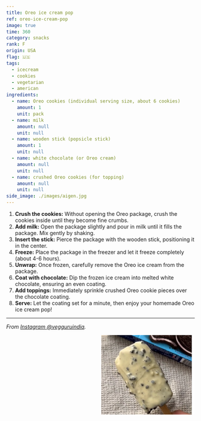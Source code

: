 ```yaml
---
title: Oreo ice cream pop
ref: oreo-ice-cream-pop
image: true
time: 360
category: snacks
rank: F
origin: USA
flag: 🇺🇸
tags:
  - icecream
  - cookies
  - vegetarian
  - american
ingredients:
  - name: Oreo cookies (individual serving size, about 6 cookies)
    amount: 1
    unit: pack
  - name: milk
    amount: null
    unit: null
  - name: wooden stick (popsicle stick)
    amount: 1
    unit: null
  - name: white chocolate (or Oreo cream)
    amount: null
    unit: null
  - name: crushed Oreo cookies (for topping)
    amount: null
    unit: null
side_image: ./images/aigen.jpg
---
```


1. **Crush the cookies:** Without opening the Oreo package, crush the cookies inside until they become fine crumbs.
2. **Add milk:** Open the package slightly and pour in milk until it fills the package. Mix gently by shaking.
3. **Insert the stick:** Pierce the package with the wooden stick, positioning it in the center.
4. **Freeze:** Place the package in the freezer and let it freeze completely (about 4-6 hours).
5. **Unwrap:** Once frozen, carefully remove the Oreo ice cream from the package.
6. **Coat with chocolate:** Dip the frozen ice cream into melted white chocolate, ensuring an even coating.
7. **Add toppings:** Immediately sprinkle crushed Oreo cookie pieces over the chocolate coating.
8. **Serve:** Let the coating set for a minute, then enjoy your homemade Oreo ice cream pop!

---

_From [Instagram @vegguruindia](https://www.instagram.com/reel/CqIat97o3je/?utm_source=ig_web_copy_link)._

<img src="images/oreo_ice_cream_pop.png" style="width:250px; float:right;"/>